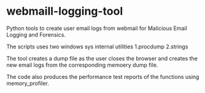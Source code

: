 # webmaill-logging-tool
Python tools to create user email logs from webmail for Malicious Email Logging and Forensics.

The scripts uses two windows sys internal utilities
1.procdump
2.strings

The tool creates a dump file as the user closes the browser and creates the new email logs from the corresponding memoery dump file.

The code also produces the performance test reports of the functions using memory_profiler.

